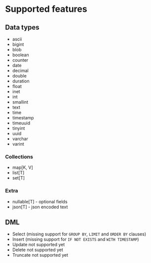# Supported features

## Data types

- ascii
- bigint
- blob
- boolean
- counter
- date
- decimal
- double
- duration
- float
- inet
- int
- smallint
- text
- time
- timestamp
- timeuuid
- tinyint
- uuid
- varchar
- varint

### Collections

- map[K, V]
- list[T]
- set[T]

### Extra

- nullable[T] - optional fields
- json[T] - json encoded text


## DML

- Select (missing support for `GROUP BY`, `LIMIT` and `ORDER BY` clauses)
- Insert (missing support for `IF NOT EXISTS` and `WITH TIMESTAMP`)
- Update not supported yet
- Delete not supported yet
- Truncate not supported yet
